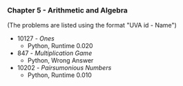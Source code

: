 ### Chapter 5 - Arithmetic and Algebra

(The problems are listed using the format "UVA id - Name")

* 10127 - *Ones*
  * Python, Runtime 0.020
* 847 - *Multiplication Game*
  * Python, Wrong Answer
* 10202 - *Pairsumonious Numbers*
  * Python, Runtime 0.010
